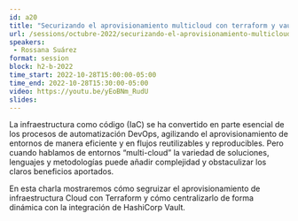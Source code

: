 ```yaml
---
id: a20
title: "Securizando el aprovisionamiento multicloud con terraform y vault"
url: /sessions/octubre-2022/securizando-el-aprovisionamiento-multicloud-con-terraform-y-vault
speakers:
 - Rossana Suárez
format: session
block: h2-b-2022
time_start: 2022-10-28T15:00:00-05:00
time_end: 2022-10-28T15:30:00-05:00
video: https://youtu.be/yEoBNm_RudU
slides:
---
```


La infraestructura como código (IaC) se ha convertido en parte esencial de los procesos de automatización DevOps, agilizando el aprovisionamiento de entornos de manera eficiente y en flujos reutilizables y reproducibles. Pero cuando hablamos de entornos “multi-cloud” la variedad de soluciones, lenguajes y metodologías puede añadir complejidad y obstaculizar los claros beneficios aportados.

En esta charla mostraremos cómo segruizar el aprovisionamiento de infraestructura Cloud con Terraform y cómo centralizarlo de forma dinámica con la integración de HashiCorp Vault.